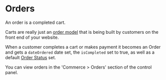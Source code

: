 # Orders

An order is a completed cart.

Carts are really just an [order model](order-model.md) that is being built by customers on the front end of your website.

When a customer completes a cart or makes payment it becomes an Order and gets a `dateOrdered` date set, the `isCompleted` set to true, as well as a default [Order Status](custom-order-status.md) set.

You can view orders in the 'Commerce > Orders' section of the control panel.
